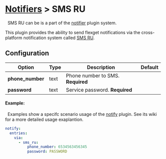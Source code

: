# [Notifiers](/Plugins/Notifiers) > SMS RU

<div class="alert alert-success" role="info">
  
  <span class="glyphicon glyphicon glyphicon-cog"></span>
  &nbsp; SMS RU can be is a part of the [notifier](/Plugins/Notifiers) plugin system.
</div>

This plugin provides the ability to send flexget notifications via the cross-platform notification system called [SMS RU](http://sms.ru/).

## Configuration

| Option |Type|  Description | Default |
| --- | ---| --- |---|
|**phone_number**|text|Phone number to SMS. **Required**
|**password**|text|Service password. **Required**

#### Example:
<div class="alert alert-warning" role="info">
  
  <span class="glyphicon glyphicon glyphicon-cog"></span>
  &nbsp; Examples show a specifc scenario usage of the [notify](/Plugins/notify) plugin. See its wiki for a more detailed usage exaplantion.
</div>

```yaml
notify:
  entries:
    via:
      - sms_ru:
          phone_number: 6534563456345
          password: PASSWORD
```


